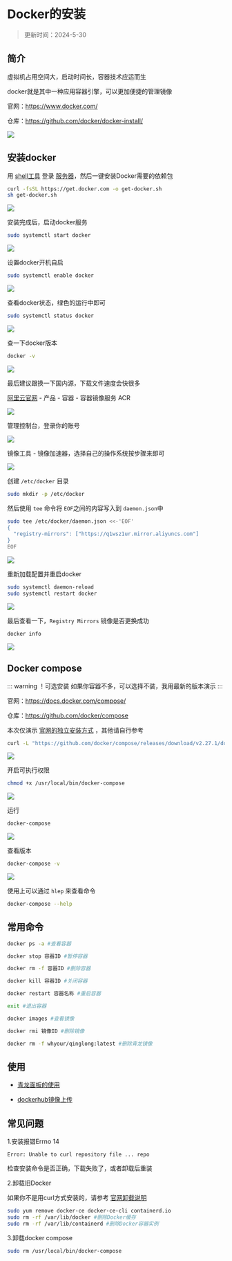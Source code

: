 
# Docker的安装

> 更新时间：2024-5-30



## 简介

虚拟机占用空间大，启动时间长，容器技术应运而生

docker就是其中一种应用容器引擎，可以更加便捷的管理镜像

官网：https://www.docker.com/

仓库：https://github.com/docker/docker-install/

![](/docker/docker-01.png)




## 安装docker

用 [shell工具](./shell/) 登录 [服务器](./Server/)，然后一键安装Docker需要的依赖包

```sh
curl -fsSL https://get.docker.com -o get-docker.sh
sh get-docker.sh
```

![](/docker/docker-02.png)



安装完成后，启动docker服务

```sh
sudo systemctl start docker
```

![](/docker/docker-03.png)


设置docker开机自启

```sh
sudo systemctl enable docker
```

![](/docker/docker-04.png)




查看docker状态，绿色的运行中即可

```sh
sudo systemctl status docker
```

![](/docker/docker-05.png)


查一下docker版本

```sh
docker -v
```

![](/docker/docker-06.png)


最后建议跟换一下国内源，下载文件速度会快很多

[阿里云官网](https://www.aliyun.com/) - 产品 - 容器 - 容器镜像服务 ACR

![](/docker/docker-07.png)

管理控制台，登录你的账号

![](/docker/docker-08.png)

镜像工具 - 镜像加速器，选择自己的操作系统按步骤来即可

![](/docker/docker-09.png)



创建 `/etc/docker` 目录

```sh
sudo mkdir -p /etc/docker
```

然后使用 `tee` 命令将 `EOF`之间的内容写入到 `daemon.json`中

```sh
sudo tee /etc/docker/daemon.json <<-'EOF'
{
  "registry-mirrors": ["https://q1wsz1ur.mirror.aliyuncs.com"]
}
EOF
```

![](/docker/docker-10.png)

重新加载配置并重启docker

```sh
sudo systemctl daemon-reload
sudo systemctl restart docker
```

![](/docker/docker-11.png)

最后查看一下，`Registry Mirrors` 镜像是否更换成功 

```sh
docker info
```


![](/docker/docker-12.png)


## Docker compose

::: warning ！可选安装
如果你容器不多，可以选择不装，我用最新的版本演示
:::

官网：https://docs.docker.com/compose/

仓库：https://github.com/docker/compose


本次仅演示 [官网的独立安装方式](https://docs.docker.com/compose/install/standalone/) ，其他请自行参考




```sh
curl -L "https://github.com/docker/compose/releases/download/v2.27.1/docker-compose-$(uname -s)-$(uname -m)" -o /usr/local/bin/docker-compose
```

![](/docker/docker-13.png)


开启可执行权限

```sh
chmod +x /usr/local/bin/docker-compose
```

![](/docker/docker-14.png)


运行

```sh
docker-compose
```

![](/docker/docker-15.png)



查看版本

```sh
docker-compose -v
```

![](/docker/docker-16.png)



使用上可以通过 `hlep` 来查看命令

```sh
docker-compose --help
```

## 常用命令




```sh
docker ps -a #查看容器

docker stop 容器ID #暂停容器

docker rm -f 容器ID #删除容器

docker kill 容器ID #关闭容器

docker restart 容器名称 #重启容器

exit #退出容器

docker images #查看镜像

docker rmi 镜像ID #删除镜像

docker rm -f whyour/qinglong:latest #删除青龙镜像
```





## 使用


* [青龙面板的使用](./qinglong)

* [dockerhub镜像上传](./dockerhub)





## 常见问题



1.安装报错Errno 14

`Error: Unable to curl repository file ... repo`

检查安装命令是否正确，下载失败了，或者卸载后重装





2.卸载旧Docker

如果你不是用curl方式安装的，请参考 [官网卸载说明](https://docs.docker.com/engine/install/centos/#uninstall-docker-engine)

```sh
sudo yum remove docker-ce docker-ce-cli containerd.io
sudo rm -rf /var/lib/docker #删除Docker缓存
sudo rm -rf /var/lib/containerd #删除Docker容器实例
```



3.卸载docker compose

```sh
sudo rm /usr/local/bin/docker-compose
```